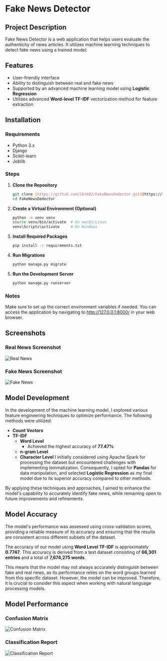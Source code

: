 # Fake News Detector 


## Project Description
Fake News Detector is a web application that helps users evaluate the authenticity of news articles. It utilizes machine learning techniques to detect fake news using a trained model.

## Features
- User-friendly interface
- Ability to distinguish between real and fake news
- Supported by an advanced machine learning model using **Logistic Regression**
- Utilizes advanced **Word-level TF-IDF** vectorization method for feature extraction


## Installation

### Requirements
- Python 3.x
- Django
- Scikit-learn
- Joblib

### Steps

1. **Clone the Repository**
   ```bash
   git clone [https://github.com/ibrk92/FakeNewsDedector.git](https://github.com/ibrk92/FakeNewsDedector.git)
   cd FakeNewsDedector

2. **Create a Virtual Environment (Optional)**
   ```bash
   python -m venv venv
   source venv/bin/activate  # On macOS/Linux
   venv\Scripts\activate     # On Windows

4. **Install Required Packages**
   ```bash
   pip install -r requirements.txt

6. **Run Migrations**
   ```bash
   python manage.py migrate

7. **Run the Development Server**
   ```bash
   python manage.py runserver

### Notes
Make sure to set up the correct environment variables if needed.
You can access the application by navigating to http://127.0.0.1:8000/ in your web browser.

## Screenshots

### Real News Screenshot
![Real News](screenshots/dedector_real.png)

### Fake News Screenshot
![Fake News](screenshots/dedector_fake.png)

## Model Development

In the development of the machine learning model, I explored various feature engineering techniques to optimize performance. The following methods were utilized:

- **Count Vectors**
- **TF-IDF**
  - **Word Level**
    - Achieved the highest accuracy of **77.47%**
  - **n-gram Level**
  - **Character Level**
I initially considered using Apache Spark for processing the dataset but encountered challenges with implementing lemmatization. Consequently, I opted for **Pandas** for data manipulation, and selected **Logistic Regression** as my final model due to its superior accuracy compared to other methods.

By applying these techniques and approaches, I aimed to enhance the model's capability to accurately identify fake news, while remaining open to future improvements and refinements.

## Model Accuracy

The model's performance was assessed using cross-validation scores, providing a reliable measure of its accuracy and ensuring that the results are consistent across different subsets of the dataset. 

The accuracy of our model using **Word Level TF-IDF** is approximately **0.7747**. This accuracy is derived from a text dataset consisting of **66,301 entries** and a total of **7,674,275 words**. 

This means that the model may not always accurately distinguish between fake and real news, as its performance relies on the word groups learned from this specific dataset. However, the model can be improved. Therefore, it is crucial to consider this aspect when working with natural language processing models.

## Model Performance

### Confusion Matrix
![Confusion Matrix](path/to/confusion_matrix.png)

### Classification Report
![Classification Report](path/to/classification_report.png)
 

